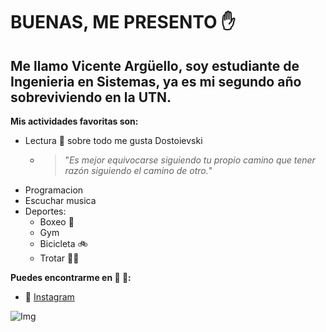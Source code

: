 # BUENAS, ME PRESENTO :hand:

## Me llamo Vicente Argüello, soy estudiante de Ingenieria en Sistemas, ya es mi segundo año sobreviviendo en la UTN.

**Mis actividades favoritas son:**
- Lectura :book: sobre todo me gusta Dostoievski
    - > "*Es mejor equivocarse siguiendo tu propio camino que tener razón siguiendo el camino de otro.*"
- Programacion
- Escuchar musica
- Deportes:
    - Boxeo 🥊
    - Gym 
    - Bicicleta 🚲
    - Trotar 🏃‍♂️
    
**Puedes encontrarme en :rocket: 🤳:**
-  :link: [Instagram](https://www.instagram.com/vicentearguello44/)

![Img](https://i.ibb.co/YfpmJPF/20230408-214703.jpg)

